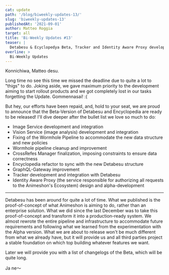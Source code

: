 ```yaml
---
cat: update
path: '/blog/biweekly-updates-13/'
slug: 'biweekly-updates-13'
publishedAt: '2021-09-01'
author: Matteo Roggia
target: all
title: 'Bi-Weekly Updates #13'
teaser: |
  Detabesu & Ecyclopedya Beta, Tracker and Identity Aware Proxy development status.
overline: >
  Bi-Weekly Updates
---
```


Konnichiwa, Matteo desu.

Long time no see this time we missed the deadline due to quite a lot to "thigs" to do.
Joking aside, we gave maximum priority to the development aiming to start rollout products and we got completely lost in our tasks forgetting the Update.
Gommennasai! :(

But hey, our efforts have been repaid, and, hold to your seat, we are proud to announce that the Beta-Version of Detabesu and Encyclopedia are ready to be released!
I'll dive deeper after the bullet list we love so much to do:

- Image Service development and integration
- Vision Service (image analysis) development and integration
- Fixing of the Wormhole Pipeline to accommodate the new data structure and new policies
- Wormhole pipeline cleanup and improvement
- CrossRefes Manager finalization, imposing constraints to ensure data correctness
- Encyclopedia refactor to sync with the new Detabesu structure
- GraphQL-Gateway improvement
- Tracker development and integration with Detabesu
- Identity Aware Proxy (the service responsible for authorizing all requests to the Animeshon's Ecosystem) design and alpha-development


------------

Detabesu has been around for quite a lot of time.
What we published is the proof-of-concept of what Animeshon is aiming to do, rather than an enterprise solution. 
What we did since the last December was to take this proof-of-concept and transform it into a production-ready system. We almost rewrote the entire pipeline and infrastructure to accommodate future requirements and following what we learned from the experimentation with the Alpha version.
What we are about to release won't be much different from what we already have, but it will provide us and all third parties project a stable foundation on which top building whatever features we want.

Later we will provide you with a list of changelogs of the Beta, which will be quite long.

Ja ne～
